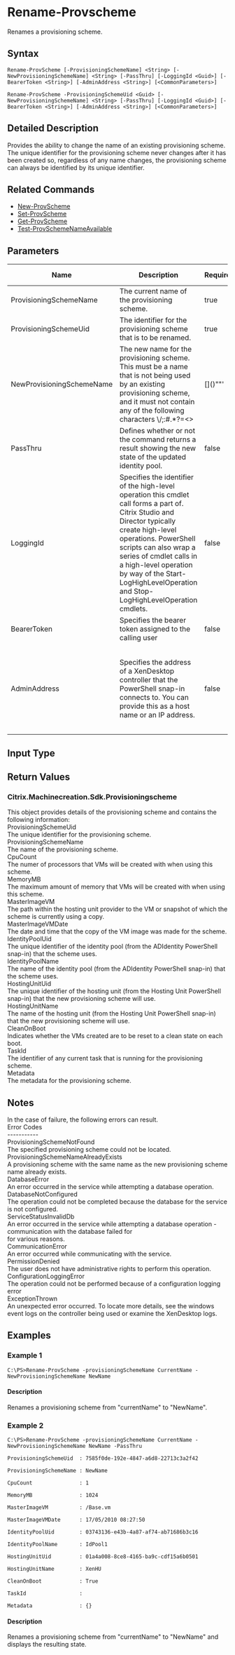 ﻿
# Rename-Provscheme
Renames a provisioning scheme.
## Syntax
```
Rename-ProvScheme [-ProvisioningSchemeName] <String> [-NewProvisioningSchemeName] <String> [-PassThru] [-LoggingId <Guid>] [-BearerToken <String>] [-AdminAddress <String>] [<CommonParameters>]

Rename-ProvScheme -ProvisioningSchemeUid <Guid> [-NewProvisioningSchemeName] <String> [-PassThru] [-LoggingId <Guid>] [-BearerToken <String>] [-AdminAddress <String>] [<CommonParameters>]
```
## Detailed Description
Provides the ability to change the name of an existing provisioning scheme.  The unique identifier for the provisioning scheme never changes after it has been created so, regardless of any name changes, the provisioning scheme can always be identified by its unique identifier.


## Related Commands

* [New-ProvScheme](./New-ProvScheme/)
* [Set-ProvScheme](./Set-ProvScheme/)
* [Get-ProvScheme](./Get-ProvScheme/)
* [Test-ProvSchemeNameAvailable](./Test-ProvSchemeNameAvailable/)
## Parameters
| Name   | Description | Required? | Pipeline Input | Default Value |
| --- | --- | --- | --- | --- |
| ProvisioningSchemeName | The current name of the provisioning scheme. | true | false |  |
| ProvisioningSchemeUid | The identifier for the provisioning scheme that is to be renamed. | true | false |  |
| NewProvisioningSchemeName | The new name for the provisioning scheme.  This must be a name that is not being used by an existing provisioning scheme, and it must not contain any of the following characters \\/;:#.\*?=&lt;&gt;|\[\]()""' | true | false |  |
| PassThru | Defines whether or not the command returns a result showing the new state of the updated identity pool. | false | false | true |
| LoggingId | Specifies the identifier of the high-level operation this cmdlet call forms a part of. Citrix Studio and Director typically create high-level operations. PowerShell scripts can also wrap a series of cmdlet calls in a high-level operation by way of the Start-LogHighLevelOperation and Stop-LogHighLevelOperation cmdlets. | false | false |  |
| BearerToken | Specifies the bearer token assigned to the calling user | false | false |  |
| AdminAddress | Specifies the address of a XenDesktop controller that the PowerShell snap-in connects to.  You can provide this as a host name or an IP address. | false | false | LocalHost. Once a value is provided by any cmdlet, this value becomes the default. |

## Input Type

### 

## Return Values

### Citrix.Machinecreation.Sdk.Provisioningscheme
This object provides details of the provisioning scheme and contains the following information:<br>    ProvisioningSchemeUid<br>        The unique identifier for the provisioning scheme.<br>    ProvisioningSchemeName<br>        The name of the provisioning scheme.<br>    CpuCount<br>        The numer of processors that VMs will be created with when using this scheme.<br>    MemoryMB<br>        The maximum amount of memory that VMs will be created with when using this scheme.<br>    MasterImageVM<br>        The path within the hosting unit provider to the VM or snapshot of which the scheme is currently using a copy.<br>    MasterImageVMDate<br>        The date and time that the copy of the VM image was made for the scheme.<br>    IdentityPoolUid<br>        The unique identifier of the identity pool (from the ADIdentity PowerShell snap-in) that the scheme uses.<br>    IdentityPoolName<br>        The name of the identity pool (from the ADIdentity PowerShell snap-in) that the scheme uses.<br>    HostingUnitUid<br>       The unique identifier of the hosting unit (from the Hosting Unit PowerShell snap-in) that the new provisioning scheme will use.<br>    HostingUnitName<br>       The name of the hosting unit (from the Hosting Unit PowerShell snap-in) that the new provisioning scheme will use.<br>    CleanOnBoot<br>       Indicates whether the VMs created are to be reset to a clean state on each boot.<br>    TaskId<br>       The identifier of any current task that is running for the provisioning scheme.<br>    Metadata<br>      The metadata for the provisioning scheme.
## Notes
In the case of failure, the following errors can result.<br>    Error Codes<br>    -----------<br>    ProvisioningSchemeNotFound<br>    The specified provisioning scheme could not be located.<br>    ProvisioningSchemeNameAlreadyExists<br>    A provisioning scheme with the same name as the new provisioning scheme name already exists.<br>    DatabaseError<br>    An error occurred in the service while attempting a database operation.<br>    DatabaseNotConfigured<br>    The operation could not be completed because the database for the service is not configured.<br>    ServiceStatusInvalidDb<br>    An error occurred in the service while attempting a database operation - communication with the database failed for<br>    for various reasons.<br>    CommunicationError<br>    An error occurred while communicating with the service.<br>    PermissionDenied<br>    The user does not have administrative rights to perform this operation.<br>    ConfigurationLoggingError<br>    The operation could not be performed because of a configuration logging error<br>    ExceptionThrown<br>    An unexpected error occurred.  To locate more details, see the windows event logs on the controller being used or examine the XenDesktop logs.
## Examples

### Example 1
```
C:\PS>Rename-ProvScheme -provisioningSchemeName CurrentName -NewProvisioningSchemeName NewName
```
#### Description
Renames a provisioning scheme from "currentName" to "NewName".
### Example 2
```
C:\PS>Rename-ProvScheme -provisioningSchemeName CurrentName -NewProvisioningSchemeName NewName -PassThru

ProvisioningSchemeUid  : 7585f0de-192e-4847-a6d8-22713c3a2f42

ProvisioningSchemeName : NewName

CpuCount               : 1

MemoryMB               : 1024

MasterImageVM          : /Base.vm

MasterImageVMDate      : 17/05/2010 08:27:50

IdentityPoolUid        : 03743136-e43b-4a87-af74-ab71686b3c16

IdentityPoolName       : IdPool1

HostingUnitUid         : 01a4a008-8ce8-4165-ba9c-cdf15a6b0501

HostingUnitName        : XenHU

CleanOnBoot            : True

TaskId                 :

Metadata               : {}
```
#### Description
Renames a provisioning scheme from "currentName" to "NewName" and displays the resulting state.
